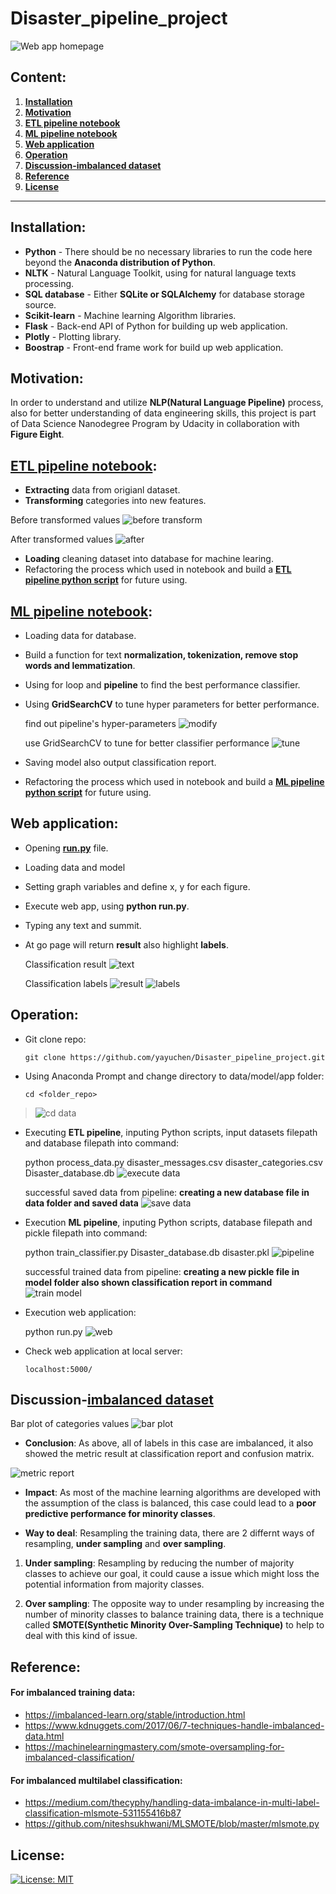 # Disaster_pipeline_project
![**Web app homepage**](https://github.com/yayuchen/Disaster_pipeline_project/blob/main/images/homepage.png)

## Content:
1. [**Installation**](#Installation)
2. [**Motivation**](#Motivation)
3. [**ETL pipeline notebook**](#ETL-pipeline-notebook)
4. [**ML pipeline notebook**](#ML-pipeline-notebook)
5. [**Web application**](#Web-application)
6. [**Operation**](#Operation)
7. [**Discussion-imbalanced dataset**](#Discussion-imbalanced-dataset)
8. [**Reference**](#Reference)
9. [**License**](#License)

----------------------------------------------------------------------------------------------------------------------------
## Installation:
* **Python** - There should be no necessary libraries to run the code here beyond the **Anaconda distribution of Python**. 
* **NLTK** - Natural Language Toolkit, using for natural language texts processing.
* **SQL database** - Either **SQLite or SQLAlchemy** for database storage source.
* **Scikit-learn** - Machine learning Algorithm libraries.
* **Flask** - Back-end API of Python for building up web application.
* **Plotly** - Plotting library.
* **Boostrap** - Front-end frame work for build up web application.

>>>>>>>>>>>>>>>>>>>>>>>>>>>>>>>>>>>>>>>>>>>>>>>>>>>>>>>>>>>>>>>>>>>>>>>>>>>>>>>>>>>>>>>>>>>>>>>>>>>>>>>>>>>>>>>>>>>>>>>>>>>>>>>>>>>>>>>>>
## Motivation:
In order to understand and utilize **NLP(Natural Language Pipeline)** process, also for better understanding of data engineering skills, this project is part of Data Science Nanodegree Program by Udacity in collaboration with **Figure Eight**. 

>>>>>>>>>>>>>>>>>>>>>>>>>>>>>>>>>>>>>>>>>>>>>>>>>>>>>>>>>>>>>>>>>>>>>>>>>>>>>>>>>>>>>>>>>>>>>>>>>>>>>>>>>>>>>>>>>>>>>>>>>>>>>>>>>>
## [ETL pipeline notebook](https://nbviewer.jupyter.org/github/yayuchen/Disaster_pipeline_project/blob/main/raw_files/ETL%20pipeline.ipynb#1):


* **Extracting** data from origianl dataset.
* **Transforming** categories into new features.
>
>
   Before transformed values
   ![before transform](https://github.com/yayuchen/Disaster_pipeline_project/blob/main/images/before_trans.png)
>   
>   
   After transformed values
   ![after](https://github.com/yayuchen/Disaster_pipeline_project/blob/main/images/after_trans.png)
>   
>   
* **Loading** cleaning dataset into database for machine learing. 
* Refactoring the process which used in notebook and build a [**ETL pipeline python script**](https://github.com/yayuchen/Disaster_pipeline_project/blob/main/data/process_data.py) for future using.
>



>>>>>>>>>>>>>>>>>>>>>>>>>>>>>>>>>>>>>>>>>>>>>>>>>>>>>>>>>>>>>>>>>>>>>>>>>>>>>>>>>>>>>>>>>>>>>>>>>>>>>>>>>>>>>>>>>>>>>>>>>>>>>>>>>>>>>>>>>>>>>>>>
## [ML pipeline notebook](https://nbviewer.jupyter.org/github/yayuchen/Disaster_pipeline_project/blob/main/raw_files/ML_pipeline.ipynb#1):
>
>
* Loading data for database.
* Build a function for text **normalization, tokenization, remove stop words and lemmatization**.
* Using for loop and **pipeline** to find the best performance classifier.
* Using **GridSearchCV** to tune hyper parameters for better performance.

    
    find out pipeline's hyper-parameters
    ![modify](https://github.com/yayuchen/Disaster_pipeline_project/blob/main/images/modify_hyper.png)
    
    
    use GridSearchCV to tune for better classifier performance
    ![tune](https://github.com/yayuchen/Disaster_pipeline_project/blob/main/images/tune_by_grid.png)
    
    
* Saving model also output classification report.  
* Refactoring the process which used in notebook and build a [**ML pipeline python script**](https://github.com/yayuchen/Disaster_pipeline_project/blob/main/models/train_classifier.py) for future using. 
>



>>>>>>>>>>>>>>>>>>>>>>>>>>>>>>>>>>>>>>>>>>>>>>>>>>>>>>>>>>>>>>>>>>>>>>>>>>>>>>>>>>>>>>>>>>>>>>>>>>>>>>>>>>>>>>>>>>>>>>>>>>>>>>
## Web application:
>
>
* Opening [**run.py**](https://github.com/yayuchen/Disaster_pipeline_project/blob/main/app/run.py) file.
* Loading data and model
* Setting graph variables and define x, y for each figure.
* Execute web app, using **python run.py**.
* Typing any text and summit.
* At go page will return **result** also highlight **labels**.



   Classification result
   ![text](https://github.com/yayuchen/Disaster_pipeline_project/blob/main/images/weather.png)



   Classification labels
   ![result](https://github.com/yayuchen/Disaster_pipeline_project/blob/main/images/result.png)
   ![labels](https://github.com/yayuchen/Disaster_pipeline_project/blob/main/images/labels.png)
>   



>>>>>>>>>>>>>>>>>>>>>>>>>>>>>>>>>>>>>>>>>>>>>>>>>>>>>>>>>>>>>>>>>>>>>>>>>>>>>>>>>>>>>>>>>>>>>>>>>>>>>>>>>>>>>>>>>>>>>>>>>>>>>>
## Operation:
* Git clone repo:

      git clone https://github.com/yayuchen/Disaster_pipeline_project.git
>    
* Using Anaconda Prompt and change directory to data/model/app folder:

      cd <folder_repo>
>   ![cd data](https://github.com/yayuchen/Disaster_pipeline_project/blob/main/images/cd_data.png)   


* Executing **ETL pipeline**, inputing Python scripts, input datasets filepath and database filepath into command:


    python process_data.py disaster_messages.csv disaster_categories.csv Disaster_database.db
    ![execute data](https://github.com/yayuchen/Disaster_pipeline_project/blob/main/images/execute_data.png)
     
    successful saved data from pipeline: **creating a new database file in data folder and saved data**
    ![save data](https://github.com/yayuchen/Disaster_pipeline_project/blob/main/images/add_db.png)
    
    
* Execution **ML pipeline**, inputing Python scripts, database filepath and pickle filepath into command:

    python train_classifier.py Disaster_database.db disaster.pkl
    ![pipeline](https://github.com/yayuchen/Disaster_pipeline_project/blob/main/images/operation.png) 
    
    successful trained data from pipeline: **creating a new pickle file in model folder also shown classification report in command**
    ![train model](https://github.com/yayuchen/Disaster_pipeline_project/blob/main/images/save_model.png)


* Execution web application:


    python run.py
    ![web](https://github.com/yayuchen/Disaster_pipeline_project/blob/main/images/run_app.png)
>  
>  
* Check web application at local server:

      localhost:5000/
>



>>>>>>>>>>>>>>>>>>>>>>>>>>>>>>>>>>>>>>>>>>>>>>>>>>>>>>>>>>>>>>>>>>>>>>>>>>>>>>>>>>>>>>>>>>>>>>>>>>>>>>>>>>>>>>>>>>>>>>>>>>>>>>>>>>>>>>>
## Discussion-[imbalanced dataset](https://nbviewer.jupyter.org/github/yayuchen/Disaster_pipeline_project/blob/main/raw_files/Imbalances_dataset.ipynb)
>
>
   Bar plot of categories values 
   ![bar plot](https://github.com/yayuchen/Disaster_pipeline_project/blob/main/images/bar_plot.png)
>   
> 
* **Conclusion**: As above, all of labels in this case are imbalanced, it also showed the metric result at classification report and confusion matrix.
>
>
  ![metric report](https://github.com/yayuchen/Disaster_pipeline_project/blob/main/images/class_metrics.png)
>  
>
* **Impact**: As most of the machine learning algorithms are developed with the assumption of the class is balanced, this case could lead to a **poor predictive performance for minority classes**.
>
>
* **Way to deal**: Resampling the training data, there are 2 differnt ways of resampling, **under sampling** and **over sampling**.
>
>   
1. **Under sampling**: Resampling by reducing the number of majority classes to achieve our goal, it could cause a issue which might loss the potential            information from majority classes.
>      
2. **Over sampling**: The opposite way to under resampling by increasing the number of minority classes to balance training data, there is a technique              called **SMOTE(Synthetic Minority Over-Sampling Technique)** to help to deal with this kind of issue.




>        
## Reference: 
>
>
#### For imbalanced training data:

* https://imbalanced-learn.org/stable/introduction.html
* https://www.kdnuggets.com/2017/06/7-techniques-handle-imbalanced-data.html
* https://machinelearningmastery.com/smote-oversampling-for-imbalanced-classification/
>       
>        
#### For imbalanced multilabel classification:

* https://medium.com/thecyphy/handling-data-imbalance-in-multi-label-classification-mlsmote-531155416b87
* https://github.com/niteshsukhwani/MLSMOTE/blob/master/mlsmote.py
>



>>>>>>>>>>>>>>>>>>>>>>>>>>>>>>>>>>>>>>>>>>>>>>>>>>>>>>>>>>>>>>>>>>>>>>>>>>>>>>>>>>>>>>>>>>>>>>>>>>>>>>>>>>>>>>>>>>>>>>>>>>>>>>>>>>>>>>>>>>>>>>>>>>>>>>>>
## License:
[![License: MIT](https://img.shields.io/badge/License-MIT-yellow.svg)](https://opensource.org/licenses/MIT)
